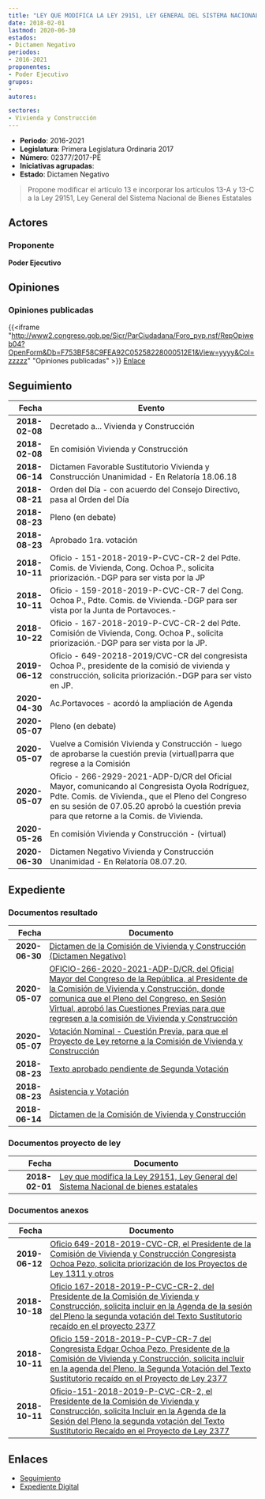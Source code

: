 ```yaml
---
title: "LEY QUE MODIFICA LA LEY 29151, LEY GENERAL DEL SISTEMA NACIONAL DE BIENES ESTATALES"
date: 2018-02-01
lastmod: 2020-06-30
estados:
- Dictamen Negativo
periodos:
- 2016-2021
proponentes:
- Poder Ejecutivo
grupos:
- 
autores:

sectores:
- Vivienda y Construcción
---
```

- **Periodo**: 2016-2021
- **Legislatura**: Primera Legislatura Ordinaria 2017
- **Número**: 02377/2017-PE
- **Iniciativas agrupadas**: 
- **Estado**: Dictamen Negativo

> Propone modificar el artículo 13 e incorporar los artículos 13-A y 13-C a la Ley 29151, Ley General del Sistema Nacional de Bienes Estatales


## Actores

### Proponente

**Poder Ejecutivo**

## Opiniones

### Opiniones publicadas

{{<iframe "http://www2.congreso.gob.pe/Sicr/ParCiudadana/Foro_pvp.nsf/RepOpiweb04?OpenForm&Db=F753BF58C9FEA92C05258228000512E1&View=yyyy&Col=zzzzz" "Opiniones publicadas" >}}
[Enlace](http://www2.congreso.gob.pe/Sicr/ParCiudadana/Foro_pvp.nsf/RepOpiweb04?OpenForm&Db=F753BF58C9FEA92C05258228000512E1&View=yyyy&Col=zzzzz)


## Seguimiento

| Fecha | Evento |
|------:|--------|
| **2018-02-08** | Decretado a... Vivienda y Construcción |
| **2018-02-08** | En comisión Vivienda y Construcción |
| **2018-06-14** | Dictamen Favorable Sustitutorio Vivienda y Construcción Unanimidad - En Relatoría 18.06.18 |
| **2018-08-21** | Orden del Día - con acuerdo del Consejo Directivo, pasa al Orden del Día |
| **2018-08-23** | Pleno (en debate) |
| **2018-08-23** | Aprobado 1ra. votación |
| **2018-10-11** | Oficio - 151-2018-2019-P-CVC-CR-2 del Pdte. Comis. de Vivienda, Cong. Ochoa P., solicita priorización.-DGP para ser vista por la JP |
| **2018-10-11** | Oficio - 159-2018-2019-P-CVC-CR-7 del Cong. Ochoa P., Pdte. Comis. de Vivienda.-DGP para ser vista por la Junta de Portavoces.- |
| **2018-10-22** | Oficio - 167-2018-2019-P-CVC-CR-2 del Pdte. Comisión de Vivienda, Cong. Ochoa P., solicita priorización.-DGP para ser vista por la JP. |
| **2019-06-12** | Oficio - 649-20218-2019/CVC-CR del congresista Ochoa P., presidente de la comisió de vivienda y construcción, solicita priorización.-DGP para ser visto en JP. |
| **2020-04-30** | Ac.Portavoces - acordó la ampliación de Agenda |
| **2020-05-07** | Pleno (en debate) |
| **2020-05-07** | Vuelve a Comisión Vivienda y Construcción - luego de aprobarse la cuestión previa (virtual)parra que regrese a la Comisión |
| **2020-05-07** | Oficio - 266-2929-2021-ADP-D/CR del Oficial Mayor, comunicando al Congresista Oyola Rodríguez, Pdte. Comis. de Vivienda., que el Pleno del Congreso en su sesión de 07.05.20 aprobó la cuestión previa para que retorne a la Comis. de Vivienda. |
| **2020-05-26** | En comisión Vivienda y Construcción - (virtual) |
| **2020-06-30** | Dictamen Negativo Vivienda y Construcción Unanimidad - En Relatoría 08.07.20. |

## Expediente

### Documentos resultado

| Fecha | Documento |
|------:|-----------|
| **2020-06-30** | [Dictamen de la Comisión de Vivienda y Construcción (Dictamen Negativo)](http://www.leyes.congreso.gob.pe/Documentos/2016_2021/Dictamenes/Proyectos_de_Ley/02377DC24MAY20200630.pdf) |
| **2020-05-07** | [OFICIO-266-2020-2021-ADP-D/CR, del Oficial Mayor del Congreso de la República, al Presidente de la Comisión de Vivienda y Construcción, donde comunica que el Pleno del Congreso, en Sesión Virtual, aprobó las Cuestiones Previas para que regresen a la comisión de Vivienda y Construcción](http://www.leyes.congreso.gob.pe/Documentos/2016_2021/Oficios/Oficialia_Mayor/OFICIO-266-2020-2021-ADP-D-CR.pdf) |
| **2020-05-07** | [Votación Nominal - Cuestión Previa, para que el Proyecto de Ley retorne a la Comisión de Vivienda y Construcción](http://www.leyes.congreso.gob.pe/Documentos/2016_2021/Asistencia_y_Votacion/Proyectos_de_Ley/Votacion_Nominal/VNCP02377-20200507.pdf) |
| **2018-08-23** | [Texto aprobado pendiente de Segunda Votación](http://www.leyes.congreso.gob.pe/Documentos/2016_2021/Texto_Aprobado_Pendiente_de_Segunda_Votacion/TAPSV02377_20180618.pdf) |
| **2018-08-23** | [Asistencia y Votación](http://www.leyes.congreso.gob.pe/Documentos/2016_2021/Asistencia_y_Votacion/Proyectos_de_Ley/AV0237720180823.pdf) |
| **2018-06-14** | [Dictamen de la Comisión de Vivienda y Construcción](http://www.leyes.congreso.gob.pe/Documentos/2016_2021/Dictamenes/Proyectos_de_Ley/02377DC24MAY20180614.pdf) |

### Documentos proyecto de ley

| Fecha | Documento |
|------:|-----------|
| **2018-02-01** | [Ley que modifica la Ley 29151, Ley General del Sistema Nacional de bienes estatales](http://www.leyes.congreso.gob.pe/Documentos/2016_2021/Proyectos_de_Ley_y_de_Resoluciones_Legislativas/PL0237720180201.pdf) |

### Documentos anexos

| Fecha | Documento |
|------:|-----------|
| **2019-06-12** | [Oficio 649-2018-2019-CVC-CR, el Presidente de la Comisión de Vivienda y Construcción Congresista Ochoa Pezo, solicita priorización de los Proyectos de Ley 1311 y otros](http://www.leyes.congreso.gob.pe/Documentos/2016_2021/Oficios/Comisiones_Ordinarias/OFICIO-649-2018-2019-CVC-CR.pdf) |
| **2018-10-18** | [Oficio 167-2018-2019-P-CVC-CR-2, del Presidente de la Comisión de Vivienda y Construcción, solicita incluir en la Agenda de la sesión del Pleno la segunda votación del Texto Sustitutorio recaído en el proyecto 2377](http://www.leyes.congreso.gob.pe/Documentos/2016_2021/Oficios/Comisiones_Ordinarias/OFICIO-167-2018-2019-P-CVC-CR-2.pdf) |
| **2018-10-11** | [Oficio 159-2018-2019-P-CVP-CR-7 del Congresista Edgar Ochoa Pezo, Presidente de la Comisión de Vivienda y Construcción, solicita incluir en la agenda del Pleno, la Segunda Votación del Texto Sustitutorio recaído en el Proyecto de Ley 2377](http://www.leyes.congreso.gob.pe/Documentos/2016_2021/Oficios/Comisiones_Ordinarias/OFICIO-159-2018-2019-P-CVC-CR-7.PDF) |
| **2018-10-11** | [Oficio-151-2018-2019-P-CVC-CR-2, el Presidente de la Comisión de Vivienda y Construcción, solicita Incluir en la Agenda de la Sesión del Pleno la segunda votación del Texto Sustitutorio Recaído en el Proyecto de Ley 2377](http://www.leyes.congreso.gob.pe/Documentos/2016_2021/Oficios/Comisiones_Ordinarias/OFICIO-151-2018-2019-P-CVC-CR-2.PDF) |

## Enlaces

- [Seguimiento](http://www2.congreso.gob.pe/Sicr/TraDocEstProc/CLProLey2016.nsf/f7fff46988ca05b1052578e100829cc7/d9c759bdf06cc09e052582280058f6c3?OpenDocument)
- [Expediente Digital](http://www2.congreso.gob.pe/Sicr/TraDocEstProc/Expvirt_2011.nsf/visbusqptramdoc1621/02377?opendocument)

